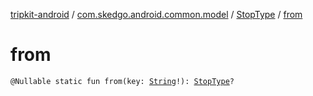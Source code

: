 [tripkit-android](../../index.md) / [com.skedgo.android.common.model](../index.md) / [StopType](index.md) / [from](./from.md)

# from

`@Nullable static fun from(key: `[`String`](https://kotlinlang.org/api/latest/jvm/stdlib/kotlin/-string/index.html)`!): `[`StopType`](index.md)`?`
